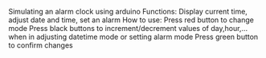 Simulating an alarm clock using arduino
Functions: Display current time, adjust date and time, set an alarm
How to use:
Press red button to change mode
Press black buttons to increment/decrement values of day,hour,... when in adjusting datetime mode or setting alarm mode
Press green button to confirm changes

